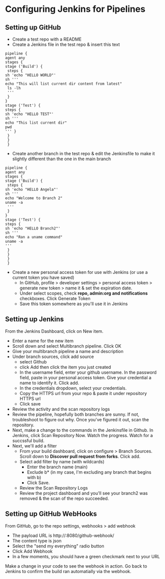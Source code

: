 # Configuring Jenkins for Pipelines

## Setting up GitHub

- Create a test repo with a README
- Create a Jenkins file in the test repo & insert this text
```
pipeline { 
agent any 
stages { 
stage ('Build') {
 steps { 
sh 'echo "HELLO WORLD"' 
sh ''' 
echo "This will list current dir content from latest"
 ls -lh
 '''
 } 
} 
stage ('Test') { 
steps { 
sh 'echo "HELLO TEST"' 
sh ''' 
echo "This list current dir" 
pwd 
''' }
 }
 }
 }
```
- Create another branch in the test repo & edit the Jenkinsfile to make it slightly different than the one in the main branch
```
pipeline { 
agent any 
stages { 
stage ('Build') {
 steps { 
sh 'echo "HELLO Angela"' 
sh ''' 
echo "Welcome to Branch 2"
uname -a
 '''
 } 
} 
stage ('Test') { 
steps { 
sh 'echo "HELLO Branch2"' 
sh ''' 
echo "Ran a uname command" 
uname -a 
'''
 }
 }
 }
 }
```
- Create a new personal access token for use with Jenkins (or use a current token you have saved)
    - In GitHub, profile > developer settings > personal access token > generate new token > name it & set the expiration date.
    - Under select scopes, check **repo, admin:org and notifications** checkboxes. Click Generate Token
    - Save this token somewhere as you'll use it in Jenkins

## Setting up Jenkins

From the Jenkins Dashboard, click on New item.
- Enter a name for the new item
- Scroll down and select Multibranch pipeline. Click OK
- Give your multibranch pipeline a name and description
- Under branch sources, click add source
    - select Github
    - click Add then click the item you just created
    - In the username field, enter your github username. In the password field, paste in your personal access token. Give your credential a name to identify it. Click add.
    - In the credentials dropdown, select your credentials.
    - Copy the HTTPS url from your repo & paste it under repository HTTPS url
    - Click save
- Review the activity and the scan repository logs
- Review the pipeline, hopefully both branches are sunny. If not, troubleshoot to figure out why. Once you've figured it out, scan the repository.
- Next, make a change to the commands in the Jenkinsfile in Github. In Jenkins, click Scan Repository Now. Watch the progress. Watch for a succssful build.
- Next, we'll add a filter
    - From your build dashboard, click on configure > Branch Sources. Scroll down to **Discover pull request from forks**. Click add.
    - Select add filter by name (with wildcards)
        - Enter the branch name (main)
        - Exclude b* (in my case, I'm excluding any branch that begins with b)
        - Click Save.
    - Review the Scan Repository Logs
    - Review the project dashboard  and you'll see your branch2 was removed & the scan of the repo succeeded.

## Setting up GitHub WebHooks

From GitHub, go to the repo settings, webhooks > add webhook
- The payload URL is http://<Jenkins IP>:8080/github-webhook/
- The content type is json
- Select the "send my everything" radio button
- Click Add Webhook
- In a few moments, you should have a green checkmark next to your URL

Make a change in your code to see the webhook in action. Go back to Jenkins to confirm the build ran automatially via the webhook.
